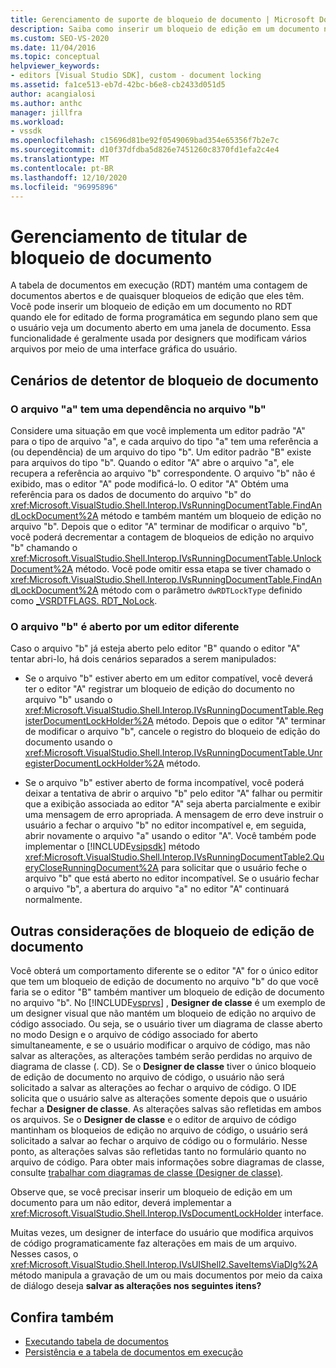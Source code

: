 ```yaml
---
title: Gerenciamento de suporte de bloqueio de documento | Microsoft Docs
description: Saiba como inserir um bloqueio de edição em um documento na tabela de documentos em execução sem que o usuário veja um documento aberto em uma janela de documento.
ms.custom: SEO-VS-2020
ms.date: 11/04/2016
ms.topic: conceptual
helpviewer_keywords:
- editors [Visual Studio SDK], custom - document locking
ms.assetid: fa1ce513-eb7d-42bc-b6e8-cb2433d051d5
author: acangialosi
ms.author: anthc
manager: jillfra
ms.workload:
- vssdk
ms.openlocfilehash: c15696d81be92f0549069bad354e65356f7b2e7c
ms.sourcegitcommit: d10f37dfdba5d826e7451260c8370fd1efa2c4e4
ms.translationtype: MT
ms.contentlocale: pt-BR
ms.lasthandoff: 12/10/2020
ms.locfileid: "96995896"
---
```

# <a name="document-lock-holder-management"></a>Gerenciamento de titular de bloqueio de documento

A tabela de documentos em execução (RDT) mantém uma contagem de documentos abertos e de quaisquer bloqueios de edição que eles têm. Você pode inserir um bloqueio de edição em um documento no RDT quando ele for editado de forma programática em segundo plano sem que o usuário veja um documento aberto em uma janela de documento. Essa funcionalidade é geralmente usada por designers que modificam vários arquivos por meio de uma interface gráfica do usuário.

## <a name="document-lock-holder-scenarios"></a>Cenários de detentor de bloqueio de documento

### <a name="file-a-has-a-dependence-on-file-b"></a>O arquivo "a" tem uma dependência no arquivo "b"

Considere uma situação em que você implementa um editor padrão "A" para o tipo de arquivo "a", e cada arquivo do tipo "a" tem uma referência a (ou dependência) de um arquivo do tipo "b". Um editor padrão "B" existe para arquivos do tipo "b". Quando o editor "A" abre o arquivo "a", ele recupera a referência ao arquivo "b" correspondente. O arquivo "b" não é exibido, mas o editor "A" pode modificá-lo. O editor "A" Obtém uma referência para os dados de documento do arquivo "b" do <xref:Microsoft.VisualStudio.Shell.Interop.IVsRunningDocumentTable.FindAndLockDocument%2A> método e também mantém um bloqueio de edição no arquivo "b". Depois que o editor "A" terminar de modificar o arquivo "b", você poderá decrementar a contagem de bloqueios de edição no arquivo "b" chamando o <xref:Microsoft.VisualStudio.Shell.Interop.IVsRunningDocumentTable.UnlockDocument%2A> método. Você pode omitir essa etapa se tiver chamado o <xref:Microsoft.VisualStudio.Shell.Interop.IVsRunningDocumentTable.FindAndLockDocument%2A> método com o parâmetro `dwRDTLockType` definido como [_VSRDTFLAGS. RDT_NoLock](<xref:Microsoft.VisualStudio.Shell.Interop._VSRDTFLAGS.RDT_NoLock>).

### <a name="file-b-is-opened-by-a-different-editor"></a>O arquivo "b" é aberto por um editor diferente

Caso o arquivo "b" já esteja aberto pelo editor "B" quando o editor "A" tentar abri-lo, há dois cenários separados a serem manipulados:

- Se o arquivo "b" estiver aberto em um editor compatível, você deverá ter o editor "A" registrar um bloqueio de edição do documento no arquivo "b" usando o <xref:Microsoft.VisualStudio.Shell.Interop.IVsRunningDocumentTable.RegisterDocumentLockHolder%2A> método. Depois que o editor "A" terminar de modificar o arquivo "b", cancele o registro do bloqueio de edição do documento usando o <xref:Microsoft.VisualStudio.Shell.Interop.IVsRunningDocumentTable.UnregisterDocumentLockHolder%2A> método.

- Se o arquivo "b" estiver aberto de forma incompatível, você poderá deixar a tentativa de abrir o arquivo "b" pelo editor "A" falhar ou permitir que a exibição associada ao editor "A" seja aberta parcialmente e exibir uma mensagem de erro apropriada. A mensagem de erro deve instruir o usuário a fechar o arquivo "b" no editor incompatível e, em seguida, abrir novamente o arquivo "a" usando o editor "A". Você também pode implementar o [!INCLUDE[vsipsdk](../extensibility/includes/vsipsdk_md.md)] método <xref:Microsoft.VisualStudio.Shell.Interop.IVsRunningDocumentTable2.QueryCloseRunningDocument%2A> para solicitar que o usuário feche o arquivo "b" que está aberto no editor incompatível. Se o usuário fechar o arquivo "b", a abertura do arquivo "a" no editor "A" continuará normalmente.

## <a name="additional-document-edit-lock-considerations"></a>Outras considerações de bloqueio de edição de documento

Você obterá um comportamento diferente se o editor "A" for o único editor que tem um bloqueio de edição de documento no arquivo "b" do que você faria se o editor "B" também mantiver um bloqueio de edição de documento no arquivo "b". No [!INCLUDE[vsprvs](../code-quality/includes/vsprvs_md.md)] , **Designer de classe** é um exemplo de um designer visual que não mantém um bloqueio de edição no arquivo de código associado. Ou seja, se o usuário tiver um diagrama de classe aberto no modo Design e o arquivo de código associado for aberto simultaneamente, e se o usuário modificar o arquivo de código, mas não salvar as alterações, as alterações também serão perdidas no arquivo de diagrama de classe (. CD). Se o **Designer de classe** tiver o único bloqueio de edição de documento no arquivo de código, o usuário não será solicitado a salvar as alterações ao fechar o arquivo de código. O IDE solicita que o usuário salve as alterações somente depois que o usuário fechar a **Designer de classe**. As alterações salvas são refletidas em ambos os arquivos. Se o **Designer de classe** e o editor de arquivo de código mantinham os bloqueios de edição no arquivo de código, o usuário será solicitado a salvar ao fechar o arquivo de código ou o formulário. Nesse ponto, as alterações salvas são refletidas tanto no formulário quanto no arquivo de código. Para obter mais informações sobre diagramas de classe, consulte [trabalhar com diagramas de classe (Designer de classe)](../ide/class-designer/designing-and-viewing-classes-and-types.md).

Observe que, se você precisar inserir um bloqueio de edição em um documento para um não editor, deverá implementar a <xref:Microsoft.VisualStudio.Shell.Interop.IVsDocumentLockHolder> interface.

Muitas vezes, um designer de interface do usuário que modifica arquivos de código programaticamente faz alterações em mais de um arquivo. Nesses casos, o <xref:Microsoft.VisualStudio.Shell.Interop.IVsUIShell2.SaveItemsViaDlg%2A> método manipula a gravação de um ou mais documentos por meio da caixa de diálogo deseja **salvar as alterações nos seguintes itens?**

## <a name="see-also"></a>Confira também

- [Executando tabela de documentos](../extensibility/internals/running-document-table.md)
- [Persistência e a tabela de documentos em execução](../extensibility/internals/persistence-and-the-running-document-table.md)
